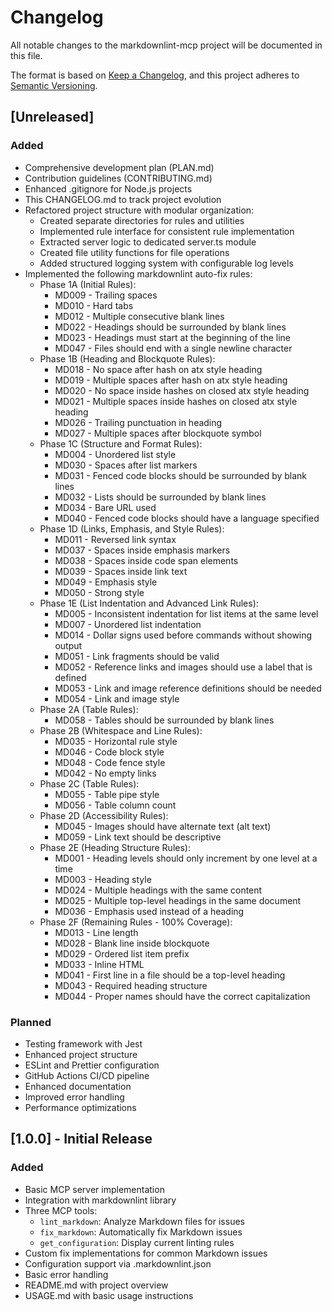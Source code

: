 # Changelog

All notable changes to the markdownlint-mcp project will be documented in this file.

The format is based on [Keep a Changelog](https://keepachangelog.com/en/1.0.0/),
and this project adheres to [Semantic Versioning](https://semver.org/spec/v2.0.0.html).

## [Unreleased]

### Added
- Comprehensive development plan (PLAN.md)
- Contribution guidelines (CONTRIBUTING.md)
- Enhanced .gitignore for Node.js projects
- This CHANGELOG.md to track project evolution
- Refactored project structure with modular organization:
  - Created separate directories for rules and utilities
  - Implemented rule interface for consistent rule implementation
  - Extracted server logic to dedicated server.ts module
  - Created file utility functions for file operations
  - Added structured logging system with configurable log levels
- Implemented the following markdownlint auto-fix rules:
  - Phase 1A (Initial Rules):
    - MD009 - Trailing spaces
    - MD010 - Hard tabs
    - MD012 - Multiple consecutive blank lines
    - MD022 - Headings should be surrounded by blank lines
    - MD023 - Headings must start at the beginning of the line
    - MD047 - Files should end with a single newline character
  - Phase 1B (Heading and Blockquote Rules):
    - MD018 - No space after hash on atx style heading
    - MD019 - Multiple spaces after hash on atx style heading
    - MD020 - No space inside hashes on closed atx style heading
    - MD021 - Multiple spaces inside hashes on closed atx style heading
    - MD026 - Trailing punctuation in heading
    - MD027 - Multiple spaces after blockquote symbol
  - Phase 1C (Structure and Format Rules):
    - MD004 - Unordered list style
    - MD030 - Spaces after list markers
    - MD031 - Fenced code blocks should be surrounded by blank lines
    - MD032 - Lists should be surrounded by blank lines
    - MD034 - Bare URL used
    - MD040 - Fenced code blocks should have a language specified
  - Phase 1D (Links, Emphasis, and Style Rules):
    - MD011 - Reversed link syntax
    - MD037 - Spaces inside emphasis markers
    - MD038 - Spaces inside code span elements
    - MD039 - Spaces inside link text
    - MD049 - Emphasis style
    - MD050 - Strong style
  - Phase 1E (List Indentation and Advanced Link Rules):
    - MD005 - Inconsistent indentation for list items at the same level
    - MD007 - Unordered list indentation
    - MD014 - Dollar signs used before commands without showing output
    - MD051 - Link fragments should be valid
    - MD052 - Reference links and images should use a label that is defined
    - MD053 - Link and image reference definitions should be needed
    - MD054 - Link and image style
  - Phase 2A (Table Rules):
    - MD058 - Tables should be surrounded by blank lines
  - Phase 2B (Whitespace and Line Rules):
    - MD035 - Horizontal rule style
    - MD046 - Code block style
    - MD048 - Code fence style
    - MD042 - No empty links
  - Phase 2C (Table Rules):
    - MD055 - Table pipe style
    - MD056 - Table column count
  - Phase 2D (Accessibility Rules):
    - MD045 - Images should have alternate text (alt text)
    - MD059 - Link text should be descriptive
  - Phase 2E (Heading Structure Rules):
    - MD001 - Heading levels should only increment by one level at a time
    - MD003 - Heading style
    - MD024 - Multiple headings with the same content
    - MD025 - Multiple top-level headings in the same document
    - MD036 - Emphasis used instead of a heading
  - Phase 2F (Remaining Rules - 100% Coverage):
    - MD013 - Line length
    - MD028 - Blank line inside blockquote
    - MD029 - Ordered list item prefix
    - MD033 - Inline HTML
    - MD041 - First line in a file should be a top-level heading
    - MD043 - Required heading structure
    - MD044 - Proper names should have the correct capitalization

### Planned
- Testing framework with Jest
- Enhanced project structure
- ESLint and Prettier configuration
- GitHub Actions CI/CD pipeline
- Enhanced documentation
- Improved error handling
- Performance optimizations

## [1.0.0] - Initial Release

### Added
- Basic MCP server implementation
- Integration with markdownlint library
- Three MCP tools:
  - `lint_markdown`: Analyze Markdown files for issues
  - `fix_markdown`: Automatically fix Markdown issues
  - `get_configuration`: Display current linting rules
- Custom fix implementations for common Markdown issues
- Configuration support via .markdownlint.json
- Basic error handling
- README.md with project overview
- USAGE.md with basic usage instructions
